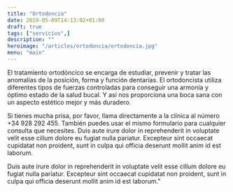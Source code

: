 ```yaml
---
title: "Ortodoncia"
date: 2019-05-09T14:13:02+01:00
draft: true
tags: ["servicios",]
description: ""
heroimage: "/articles/ortodoncia/ortodoncia.jpg"
menu: "main"
---
```


El tratamiento ortodóncico se encarga de estudiar, prevenir y tratar las anomalías de la posición, forma y función dentarías. El ortodoncista utiliza diferentes tipos de fuerzas controladas para conseguir una armonía y óptimo estado de la salud bucal. Y así nos proporciona una boca sana con un aspecto estético mejor y más duradero. 

Si tienes mucha prisa, por favor, llama directamente a la clínica al número +34 928 292 455. También puedes usar el mismo formulario para cualquier consulta que necesites.  Duis aute irure dolor in reprehenderit in voluptate velit esse cillum dolore eu fugiat nulla pariatur. Excepteur sint occaecat cupidatat non proident, sunt in culpa qui officia deserunt mollit anim id est laborum.

 Duis aute irure dolor in reprehenderit in voluptate velit esse cillum dolore eu fugiat nulla pariatur. Excepteur sint occaecat cupidatat non proident, sunt in culpa qui officia deserunt mollit anim id est laborum."